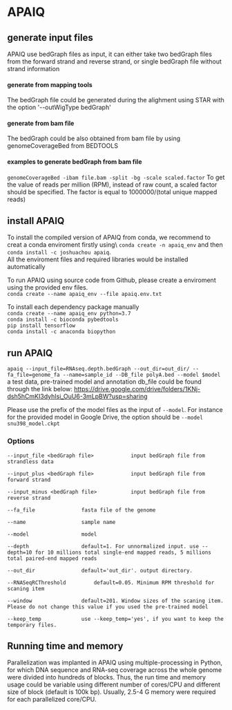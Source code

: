 # APAIQ

## generate input files

APAIQ use bedGraph files as input, it can either take two bedGraph files from the forward strand and reverse strand, or single bedGraph file without strand information

#### generate from mapping tools

The bedGraph file could be generated during the alighment using STAR with the option '--outWigType bedGraph'

#### generate from bam file

The bedGraph could be also obtained from bam file by using genomeCoverageBed from BEDTOOLS 

#### examples to generate bedGraph from bam file 

`genomeCoverageBed -ibam file.bam -split -bg -scale scaled.factor`
To get the value of reads per million (RPM), instead of raw count, a scaled factor should be specified.
The factor is equal to 1000000/(total unique mapped reads) 

## install APAIQ 
To install the compiled version of APAIQ from conda, we recommend to creat a conda enviroment firstly using\ 
`conda create -n apaiq_env` and then\
`conda install -c joshuachou apaiq`.\
All the enviroment files and required libraries would be installed automatically   


To run APAIQ using source code from Github, please create a enviroment using the provided env files.\
`conda create --name apaiq_env --file apaiq.env.txt`

To install each dependency package manually\
`conda create --name apaiq_env python=3.7`\
`conda install -c bioconda pybedtools`\
`pip install tensorflow`\
`conda install -c anaconda biopython`

## run APAIQ

`apaiq --input_file=RNAseq.depth.bedGraph --out_dir=out_dir/ --fa_file=genome_fa --name=sample_id --DB_file polyA.bed --model $model`
a test data, pre-trained model and annotation db_file could be found through the link below:
https://drive.google.com/drive/folders/1KNj-dsh5hCmKI3dyhIsi_OuU6-3mLpBW?usp=sharing


Please use the prefix of the model files as the input of `--model`. For instance for the provided model in Google Drive, the option
should be `--model snu398_model.ckpt`

### Options
	--input_file <bedGraph file>			input bedGraph file from strandless data 

	--input_plus <bedGraph file>			input bedGraph file from forward strand

	--input_minus <bedGraph file>			input bedGraph file from reverse strand 

	--fa_file				fasta file of the genome 

	--name					sample name

	--model					model

	--depth					default=1. For unnormalized input. use --depth=10 for 10 millions total single-end mapped reads, 5 millions total paired-end mapped reads

	--out_dir				default='out_dir'. output directory. 
	
	--RNASeqRCThreshold			default=0.05. Minimum RPM threshold for scaning item

	--window				default=201. Window sizes of the scaning item. Please do not change this value if you used the pre-trained model

	--keep_temp				use --keep_temp='yes', if you want to keep the temporary files.
	

## Running time and memory 
Parallelization was implanted in APAIQ using multiple-processing in Python, for which DNA sequence and RNA-seq coverage across the whole genome were divided  into hundreds of blocks. Thus, the run time and memory usage could be variable using different number of cores/CPU and different size of block (default is 100k bp). 
Usually, 2.5-4 G memory were required for each parallelized core/CPU.

